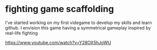 # fighting game scaffolding
I've started working on my first videgame to develop my skills and learn github. I envision this game having a symmetrical gameplay inspired by real-life fighting

https://www.youtube.com/watch?v=Y28OX5hJoWU
